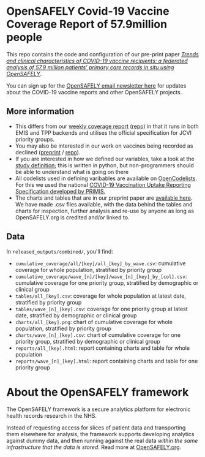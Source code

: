# OpenSAFELY Covid-19 Vaccine Coverage Report of 57.9million people

This repo contains the code and configuration of our pre-print paper [_Trends and clinical characteristics of COVID-19 vaccine recipients: a federated analysis of 57.9 million patients’ primary care records in situ using OpenSAFELY_](https://doi.org/10.1101/2021.01.25.21250356).

You can sign up for the [OpenSAFELY email newsletter here](https://opensafely.org/contact/) for updates about the COVID-19 vaccine reports and other OpenSAFELY projects.

## More information
* This differs from our [weekly coverage report](https://reports.opensafely.org/reports/vaccine-coverage/) ([repo](https://github.com/opensafely/nhs-covid-vaccination-coverage)) in that it runs in both EMIS and TPP backends and utilises the official specification for JCVI priority groups. 
* You may also be interested in our work on vaccines being recorded as declined ([preprint](https://www.medrxiv.org/content/10.1101/2021.08.05.21259863v1) / [repo](https://github.com/opensafely/covid-vaccine-not-received)). 
* If you are interested in how we defined our variables, take a look at the [study definition](https://github.com/opensafely/covid19-vaccine-coverage-tpp-emis/blob/master/analysis/study_definition.py); this is written in python, but non-programmers should be able to understand what is going on there
* All codelists used in defining varibables are available on [OpenCodelists](https://codelists.opensafely.org/). For this we used the national [COVID-19 Vaccination Uptake Reporting Specification developed by PRIMIS.](https://www.nottingham.ac.uk/primis/covid-19/covid-19.aspx)
* The charts and tables that are in our preprint paper are [available here](https://github.com/opensafely/covid19-vaccine-coverage-tpp-emis/tree/2021-03-17/released_outputs/). We have made .csv files available, with the data behind the tables and charts for inspection, further analysis and re-use by anyone as long as OpenSAFELY.org is credited and/or linked to.


## Data

In `released_outputs/combined/`, you'll find:

* `cumulative_coverage/all/[key]/all_[key]_by_wave.csv`: cumulative coverage for whole
  population, stratified by priority group
* `cumulative_coverage/wave_[n]/[key]/wave_[n]_[key]_by_[col].csv`: cumulative coverage
  for one priority group, stratified by demographic or clinical group
* `tables/all_[key].csv`: coverage for whole population at latest date, stratified by
  priority group
* `tables/wave_[n]_[key].csv`: coverage for one priority group at latest date,
  stratified by demographic or clinical group
* `charts/all_[key].png`: chart of cumulative coverage for whole population, stratified
  by priority group
* `charts/wave_[n]_[key].csv`: chart of cumulative coverage for one priority group,
  stratified by demographic or clinical group
* `reports/all_[key].html`: report containing charts and table for whole population
* `reports/wave_[n]_[key].html`: report containing charts and table for one priority
  group

# About the OpenSAFELY framework

The OpenSAFELY framework is a secure analytics platform for electronic health records
research in the NHS.

Instead of requesting access for slices of patient data and transporting them elsewhere
for analysis, the framework supports developing analytics against dummy data, and then
running against the real data *within the same infrastructure that the data is stored*.
Read more at [OpenSAFELY.org](https://opensafely.org).
